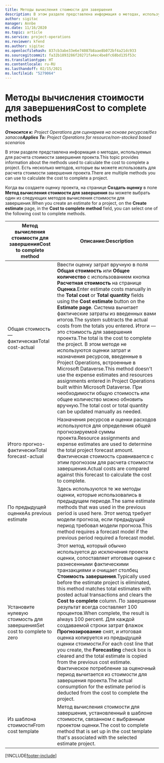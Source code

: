 ```yaml
---
title: Методы вычисления стоимости для завершения
description: В этом разделе представлена информация о методах, используемых для расчета стоимости завершения проекта.
author: sigitac
manager: Annbe
ms.date: 11/16/2020
ms.topic: article
ms.service: project-operations
ms.reviewer: kfend
ms.author: sigitac
ms.openlocfilehash: 837cb3abe33e6e74087b8aae8b072bf4a21dc933
ms.sourcegitcommit: fa32b1893286f20271fa4ec4be8fc68bd135f53c
ms.translationtype: HT
ms.contentlocale: ru-RU
ms.lasthandoff: 02/15/2021
ms.locfileid: "5279064"
---
```

# <a name="cost-to-complete-methods"></a><span data-ttu-id="6a126-103">Методы вычисления стоимости для завершения</span><span class="sxs-lookup"><span data-stu-id="6a126-103">Cost to complete methods</span></span>

<span data-ttu-id="6a126-104">_**Относится к:** Project Operations для сценариев на основе ресурсов/без запасов_</span><span class="sxs-lookup"><span data-stu-id="6a126-104">_**Applies To:** Project Operations for resource/non-stocked based scenarios_</span></span>

<span data-ttu-id="6a126-105">В этом разделе представлена информация о методах, используемых для расчета стоимости завершения проекта.</span><span class="sxs-lookup"><span data-stu-id="6a126-105">This topic provides information about the methods used to calculate the cost to complete a project.</span></span> <span data-ttu-id="6a126-106">Есть несколько методов, которые вы можете использовать для расчета стоимости завершения проекта.</span><span class="sxs-lookup"><span data-stu-id="6a126-106">There are multiple methods you can use to calculate the cost to complete a project.</span></span> 

<span data-ttu-id="6a126-107">Когда вы создаете оценку проекта, на странице **Создать оценку** в поле **Метод вычисления стоимости для завершения** вы можете выбрать один из следующих методов вычисления стоимости для завершения.</span><span class="sxs-lookup"><span data-stu-id="6a126-107">When you create an estimate for a project, on the **Create estimate** page, in the **Cost to complete method** field, you can select one of the following cost to complete methods.</span></span>

| <span data-ttu-id="6a126-108">Метод вычисления стоимости для завершения</span><span class="sxs-lookup"><span data-stu-id="6a126-108">Cost to complete method</span></span>    | <span data-ttu-id="6a126-109">Описание:</span><span class="sxs-lookup"><span data-stu-id="6a126-109">Description</span></span>                                                                                                                                                                                                                                                                                                                                                                                                                                                                                        |
|------------------------------|----------------------------------------------------------------------------------------------------------------------------------------------------------------------------------------------------------------------------------------------------------------------------------------------------------------------------------------------------------------------------------------------------------------------------------------------------------------------------------------------------|
| <span data-ttu-id="6a126-110">Общая стоимость — фактическая</span><span class="sxs-lookup"><span data-stu-id="6a126-110">Total cost-actual</span></span>            | <span data-ttu-id="6a126-111">Ввести оценку затрат вручную в поля **Общая стоимость** или **Общее количество** с использованием кнопка **Расчетная стоимость** на странице **Оценка**.</span><span class="sxs-lookup"><span data-stu-id="6a126-111">Enter estimate costs manually in the **Total cost** or **Total quantity** fields using the **Cost estimate** button on the **Estimate page**.</span></span> <span data-ttu-id="6a126-112">Система вычитает фактические затраты из введенных вами итогов.</span><span class="sxs-lookup"><span data-stu-id="6a126-112">The system subtracts the actual costs from the totals you entered.</span></span> <span data-ttu-id="6a126-113">Итоги — это стоимость для завершения проекта.</span><span class="sxs-lookup"><span data-stu-id="6a126-113">The total is the cost to complete the project.</span></span> <span data-ttu-id="6a126-114">В этом методе не используются оценки затрат и назначения ресурсов, введенные в Project Operations, встроенные в Microsoft Dataverse.</span><span class="sxs-lookup"><span data-stu-id="6a126-114">This method doesn't use the expense estimates and resources assignments entered in Project Operations built within Microsoft Dataverse.</span></span> <span data-ttu-id="6a126-115">При необходимости общую стоимость или общее количество можно обновить вручную.</span><span class="sxs-lookup"><span data-stu-id="6a126-115">The total cost or total quantity can be updated manually as needed.</span></span>  |
| <span data-ttu-id="6a126-116">Итого прогноз-фактически</span><span class="sxs-lookup"><span data-stu-id="6a126-116">Total forecast-actual</span></span>        | <span data-ttu-id="6a126-117">Назначения ресурсов и оценки расходов используются для определения общей прогнозируемой суммы проекта.</span><span class="sxs-lookup"><span data-stu-id="6a126-117">Resource assignments and expense estimates are used to determine the total project forecast amount.</span></span> <span data-ttu-id="6a126-118">Фактическая стоимость сравнивается с этим прогнозом для расчета стоимости завершения.</span><span class="sxs-lookup"><span data-stu-id="6a126-118">Actual costs are compared against this forecast to calculate the cost to complete.</span></span>                                                                                                                                                                                                                                                                          |
| <span data-ttu-id="6a126-119">По предыдущей оценке</span><span class="sxs-lookup"><span data-stu-id="6a126-119">As previous estimate</span></span>         | <span data-ttu-id="6a126-120">Здесь используются те же методы оценки, которые использовались в предыдущем периоде.</span><span class="sxs-lookup"><span data-stu-id="6a126-120">The same estimate methods that was used in the previous period is used here.</span></span> <span data-ttu-id="6a126-121">Этот метод требует модели прогноза, если предыдущий период требовал модели прогноза.</span><span class="sxs-lookup"><span data-stu-id="6a126-121">This method requires a forecast model if the previous period required a forecast model.</span></span>                                                                                                                                                                                                                                                                                                                           |
| <span data-ttu-id="6a126-122">Установите нулевую стоимость для завершения</span><span class="sxs-lookup"><span data-stu-id="6a126-122">Set cost to complete to zero</span></span> | <span data-ttu-id="6a126-123">Этот метод, который обычно используется до исключения проекта оценки, сопоставляет итоговые оценки с разнесенными фактическими транзакциями и очищает столбец **Стоимость завершения**.</span><span class="sxs-lookup"><span data-stu-id="6a126-123">Typically used before the estimate project is eliminated, this method matches total estimates with posted actual transactions and clears the **Cost to complete** column.</span></span> <span data-ttu-id="6a126-124">По завершении результат всегда составляет 100 процентов.</span><span class="sxs-lookup"><span data-stu-id="6a126-124">When complete, the result is always 100 percent.</span></span> <span data-ttu-id="6a126-125">Для каждой создаваемой строки затрат флажок **Прогнозирование** снят, и итоговая оценка копируется из предыдущей оценки стоимости.</span><span class="sxs-lookup"><span data-stu-id="6a126-125">For each cost line that you create, the **Forecasting** check box is cleared and the total estimate is copied from the previous cost estimate.</span></span> <span data-ttu-id="6a126-126">Фактическое потребление за оценочный период вычитается из стоимости для завершения проекта.</span><span class="sxs-lookup"><span data-stu-id="6a126-126">The actual consumption for the estimate period is deducted from the cost to complete the project.</span></span>              |
| <span data-ttu-id="6a126-127">Из шаблона стоимости</span><span class="sxs-lookup"><span data-stu-id="6a126-127">From cost template</span></span>           | <span data-ttu-id="6a126-128">Метод вычисления стоимости для завершения, установленный в шаблоне стоимости, связанном с выбранным проектом оценки.</span><span class="sxs-lookup"><span data-stu-id="6a126-128">The cost to complete method that is set up in the cost template that's associated with the selected estimate project.</span></span>                                                                                                                                                                                                                                                                                                                                                                          |


[!INCLUDE[footer-include](../includes/footer-banner.md)]